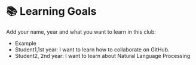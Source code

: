 # 📚 Learning Goals

Add your name, year and what you want to learn in this club:

- Example
- Student1,1st year: I want to learn how to collaborate on GitHub.
- Student2, 2nd year: I want to learn about Natural Language Processing
